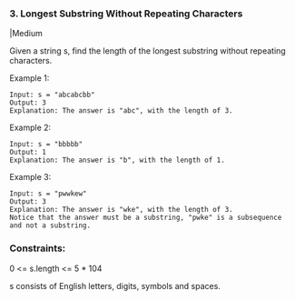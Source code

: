 ### 3. Longest Substring Without Repeating Characters
|Medium

Given a string s, find the length of the longest 
substring
 without repeating characters.

 

Example 1:
```
Input: s = "abcabcbb"
Output: 3
Explanation: The answer is "abc", with the length of 3.
```
Example 2:
``` 
Input: s = "bbbbb"
Output: 1
Explanation: The answer is "b", with the length of 1.
``` 
Example 3:
``` 
Input: s = "pwwkew"
Output: 3
Explanation: The answer is "wke", with the length of 3.
Notice that the answer must be a substring, "pwke" is a subsequence and not a substring.
```

### Constraints:

0 <= s.length <= 5 * 104

s consists of English letters, digits, symbols and spaces.